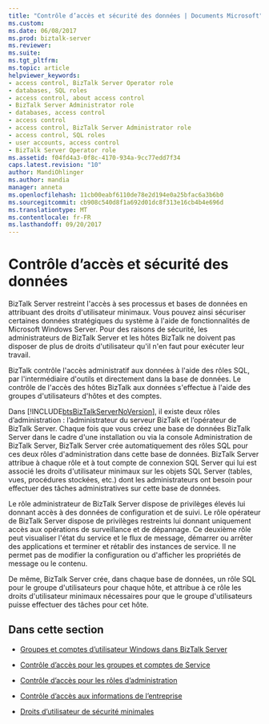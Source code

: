 ```yaml
---
title: "Contrôle d’accès et sécurité des données | Documents Microsoft"
ms.custom: 
ms.date: 06/08/2017
ms.prod: biztalk-server
ms.reviewer: 
ms.suite: 
ms.tgt_pltfrm: 
ms.topic: article
helpviewer_keywords:
- access control, BizTalk Server Operator role
- databases, SQL roles
- access control, about access control
- BizTalk Server Administrator role
- databases, access control
- access control
- access control, BizTalk Server Administrator role
- access control, SQL roles
- user accounts, access control
- BizTalk Server Operator role
ms.assetid: f04fd4a3-0f8c-4170-934a-9cc77edd7f34
caps.latest.revision: "10"
author: MandiOhlinger
ms.author: mandia
manager: anneta
ms.openlocfilehash: 11cb00eabf6110de78e2d194e0a25bfac6a3b6b0
ms.sourcegitcommit: cb908c540d8f1a692d01dc8f313e16cb4b4e696d
ms.translationtype: MT
ms.contentlocale: fr-FR
ms.lasthandoff: 09/20/2017
---
```

# <a name="access-control-and-data-security"></a>Contrôle d’accès et sécurité des données
BizTalk Server restreint l'accès à ses processus et bases de données en attribuant des droits d'utilisateur minimaux. Vous pouvez ainsi sécuriser certaines données stratégiques du système à l'aide de fonctionnalités de Microsoft Windows Server. Pour des raisons de sécurité, les administrateurs de BizTalk Server et les hôtes BizTalk ne doivent pas disposer de plus de droits d'utilisateur qu'il n'en faut pour exécuter leur travail.  
  
 BizTalk contrôle l'accès administratif aux données à l'aide des rôles SQL, par l'intermédiaire d'outils et directement dans la base de données. Le contrôle de l'accès des hôtes BizTalk aux données s'effectue à l'aide des groupes d'utilisateurs d'hôtes et des comptes.  
  
 Dans [!INCLUDE[btsBizTalkServerNoVersion](../includes/btsbiztalkservernoversion-md.md)], il existe deux rôles d’administration : l’administrateur du serveur BizTalk et l’opérateur de BizTalk Server. Chaque fois que vous créez une base de données BizTalk Server dans le cadre d'une installation ou via la console Administration de BizTalk Server, BizTalk Server crée automatiquement des rôles SQL pour ces deux rôles d'administration dans cette base de données. BizTalk Server attribue à chaque rôle et à tout compte de connexion SQL Server qui lui est associé les droits d'utilisateur minimaux sur les objets SQL Server (tables, vues, procédures stockées, etc.) dont les administrateurs ont besoin pour effectuer des tâches administratives sur cette base de données.  
  
 Le rôle administrateur de BizTalk Server dispose de privilèges élevés lui donnant accès à des données de configuration et de suivi. Le rôle opérateur de BizTalk Server dispose de privilèges restreints lui donnant uniquement accès aux opérations de surveillance et de dépannage. Ce deuxième rôle peut visualiser l'état du service et le flux de message, démarrer ou arrêter des applications et terminer et rétablir des instances de service. Il ne permet pas de modifier la configuration ou d'afficher les propriétés de message ou le contenu.  
  
 De même, BizTalk Server crée, dans chaque base de données, un rôle SQL pour le groupe d'utilisateurs pour chaque hôte, et attribue à ce rôle les droits d'utilisateur minimaux nécessaires pour que le groupe d'utilisateurs puisse effectuer des tâches pour cet hôte.  
  
## <a name="in-this-section"></a>Dans cette section  
  
-   [Groupes et comptes d’utilisateur Windows dans BizTalk Server](../core/windows-groups-and-user-accounts-in-biztalk-server.md)  
  
-   [Contrôle d’accès pour les groupes et comptes de Service](../core/access-control-for-groups-and-service-accounts.md)  
  
-   [Contrôle d’accès pour les rôles d’administration](../core/access-control-for-administrative-roles.md)  
  
-   [Contrôle d’accès aux informations de l’entreprise](../core/access-control-to-business-information.md)  
  
-   [Droits d’utilisateur de sécurité minimales](../core/minimum-security-user-rights.md)